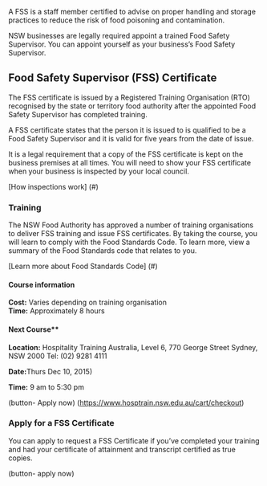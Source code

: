 
<p class="intro">A FSS is a staff member certified to advise on proper handling and storage practices to reduce the risk of food poisoning and contamination.

NSW businesses are legally required appoint a trained Food Safety Supervisor. You can appoint yourself as your business’s Food Safety Supervisor.
</p>

## Food Safety Supervisor (FSS) Certificate

The FSS certificate is issued by a Registered Training Organisation (RTO) recognised by the state or territory food authority after the appointed Food Safety Supervisor has completed training. 

A FSS certificate states that the person it is issued to is qualified to be a Food Safety Supervisor and it is valid for five years from the date of issue. 

It is a legal requirement that a copy of the FSS certificate is kept on the business premises at all times. You will need to show your FSS certificate when your business is inspected by your local council.

[How inspections work] (#)

### Training

The NSW Food Authority has approved a number of training organisations to deliver FSS training and issue FSS certificates. By taking the course, you will learn to comply with the Food Standards Code. To learn more, view a summary of the Food Standards code that relates to you.

[Learn more about Food Standards Code] (#)

#### Course information
**Cost:** Varies depending on training organisation <br />
**Time:** Approximately 8 hours

<div class="feature-box">
<h4>Next Course** </h4>
<p><strong>Location:</strong> Hospitality Training Australia, Level 6, 770 George Street
Sydney, NSW 2000 Tel: (02) 9281 4111 </p>
<p><strong>Date:</strong>Thurs Dec 10, 2015) </p>
<p><strong>Time:</strong> 9 am to 5:30 pm </p>

(button- Apply now) (https://www.hosptrain.nsw.edu.au/cart/checkout)
</div>

### Apply for a FSS Certificate
 
You can apply to request a FSS Certificate if you’ve completed your training and had your certificate of attainment and transcript certified as true copies.

(button- apply now)

